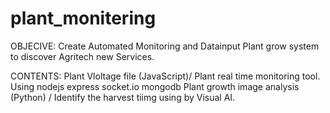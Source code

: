 # plant_monitering
OBJECIVE: 
Create Automated Monitoring and Datainput Plant grow system to discover Agritech new Services.

CONTENTS:
Plant Vloltage file (JavaScript)/ Plant real time monitoring tool. Using nodejs express socket.io mongodb
Plant growth image analysis (Python) / Identify the harvest tiimg using by Visual AI.  
